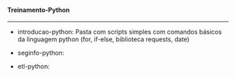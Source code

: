 #### Treinamento-Python

---

- introducao-python: Pasta com scripts simples com comandos básicos da linguagem python (for, if-else, biblioteca requests, date)

- seginfo-python: 

- etl-python:
